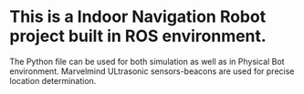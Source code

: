 # This is a Indoor Navigation Robot project built in ROS environment.
The Python file can be used for both simulation as well as in Physical Bot environment.
Marvelmind ULtrasonic sensors-beacons are used for precise location determination.
